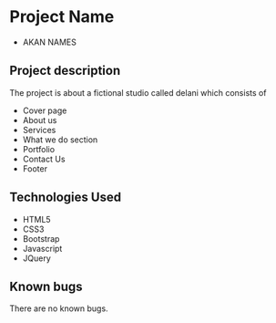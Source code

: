  # Project Name
- AKAN NAMES
## Project description
The project is about a fictional studio called delani which consists of 
- Cover page
- About us 
- Services
- What we do section
- Portfolio
- Contact Us
- Footer
## Technologies Used
- HTML5
- CSS3
- Bootstrap
- Javascript
- JQuery
## Known bugs
There are no known bugs.